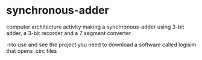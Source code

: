 # synchronous-adder
  
  computer architecture activity making a synchronous-adder using 3-bit adder, a 3-bit recorder and a 7 segment converter
  
  ->to use and see the project you need to download a software called logisim that opens .circ files


